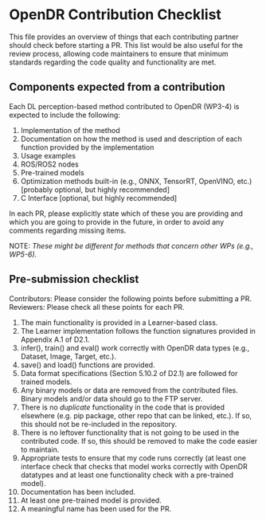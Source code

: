 # OpenDR Contribution Checklist

This file provides an overview of things that each contributing partner should check before starting a PR. This list would be also useful for the review process, allowing code maintainers to ensure that minimum standards regarding the code quality and functionality are met.


## Components expected from a contribution
Each DL perception-based method contributed to OpenDR (WP3-4) is expected to include the following:

1. Implementation of the method
2. Documentation on how the method is used and description of each function provided by the implementation
3. Usage examples
4. ROS/ROS2 nodes
5. Pre-trained models
6. Optimization methods built-in (e.g., ONNX, TensorRT, OpenVINO, etc.) [probably optional, but highly recommended]
7. C Interface [optional, but highly recommended]


In each PR, please explicitly state which of these you are providing and which you are going to provide in the future, in order to avoid any comments regarding missing items.


NOTE: *These might be different for methods that concern other WPs (e.g., WP5-6).*

## Pre-submission checklist

Contributors: Please consider the following points before submitting a PR. 
Reviewers: Please check all these points for each PR.



1. The main functionality is provided in a Learner-based class.
2. The Learner implementation follows the function signatures provided in Appendix A.1 of D2.1.
3. infer(), train() and eval() work correctly with OpenDR data types (e.g., Dataset, Image, Target, etc.).
4. save() and load() functions are provided.
5. Data format specifications (Section 5.10.2 of D2.1) are followed for trained models.
6. Any binary models or data are removed from the contributed files. Binary models and/or data should go to the FTP server.
7. There is no *duplicate* functionality in the code that is provided elsewhere (e.g. pip package, other repo that can be linked, etc.). If so, this should not be re-included in the repository.
8. There is no leftover functionality that is not going to be used in the contributed code. If so, this should be removed to make the code easier to maintain.
9. Appropriate tests to ensure that my code runs correctly (at least one interface check that checks that model works correctly with OpenDR datatypes and at least one functionality check with a pre-trained model).
10. Documentation has been included.
11. At least one pre-trained model is provided.
12. A meaningful name has been used for the PR.

